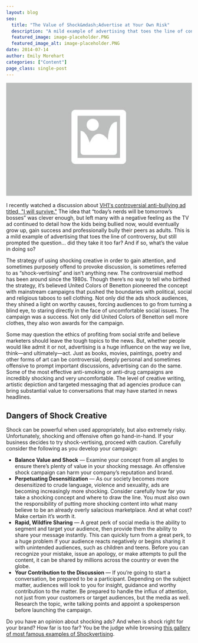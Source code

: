 ```yaml
---
layout: blog
seo:
  title: "The Value of Shock&mdash;Advertise at Your Own Risk"
  description: "A mild example of advertising that toes the line of controversy, but still prompted the question... did they take it too far? And if so, what’s the value in doing so?"
  featured_image: image-placeholder.PNG
  featured_image_alt: image-placeholder.PNG
date: 2014-07-14
author: Emily Morehart
categories: ["Content"]
page_class: single-post
---
```


![Shocking](image-placeholder.PNG)

I recently watched a discussion about <a href="https://www.youtube.com/watch?v=0VbHqJNMGoM&feature=youtu.be" target="_blank" rel="noopener noreferrer">VH1's controversial anti-bullying ad titled, "I will survive."</a> The idea that “today’s nerds will be tomorrow’s bosses” was clever enough, but left many with a negative feeling as the TV ad continued to detail how the kids being bullied now, would eventually grow up, gain success and professionally bully their peers as adults. This is a mild example of advertising that toes the line of controversy, but still prompted the question… did they take it too far? And if so, what’s the value in doing so?

The strategy of using shocking creative in order to gain attention, and sometimes purposely offend to provoke discussion, is sometimes referred to as “shock-vertising” and isn’t anything new. The controversial method has been around since the 1980s. Though there’s no way to tell who birthed the strategy, it’s believed United Colors of Benetton pioneered the concept with mainstream campaigns that pushed the boundaries with political, social and religious taboos to sell clothing. Not only did the ads shock audiences, they shined a light on worthy causes, forcing audiences to go from turning a blind eye, to staring directly in the face of uncomfortable social issues. The campaign was a success. Not only did United Colors of Benetton sell more clothes, they also won awards for the campaign.

Some may question the ethics of profiting from social strife and believe marketers should leave the tough topics to the news. But, whether people would like admit it or not, advertising is a huge influence on the way we live, think—and ultimately—act. Just as books, movies, paintings, poetry and other forms of art can be controversial, deeply personal and sometimes offensive to prompt important discussions, advertising can do the same. Some of the most effective anti-smoking or anti-drug campaigns are incredibly shocking and very uncomfortable. The level of creative writing, artistic depiction and targeted messaging that ad agencies produce can bring substantial value to conversations that may have started in news headlines.

## Dangers of Shock Creative

Shock can be powerful when used appropriately, but also extremely risky. Unfortunately, shocking and offensive often go hand-in-hand. If your business decides to try shock-vertising, proceed with caution. Carefully consider the following as you develop your campaign:

- **Balance Value and Shock** — Examine your concept from all angles to ensure there’s plenty of value in your shocking message. An offensive shock campaign can harm your company’s reputation and brand.
- **Perpetuating Desensitization** — As our society becomes more desensitized to crude language, violence and sexuality, ads are becoming increasingly more shocking. Consider carefully how far you take a shocking concept and where to draw the line. You must also own the responsibility of putting more shocking content into what many believe to be an already overly salacious marketplace. And at what cost? Make certain it’s worth it.
- **Rapid, Wildfire Sharing** — A great perk of social media is the ability to segment and target your audience, then provide them the ability to share your message instantly. This can quickly turn from a great perk, to a huge problem if your audience reacts negatively or begins sharing it with unintended audiences, such as children and teens. Before you can recognize your mistake, issue an apology, or make attempts to pull the content, it can be shared by millions across the country or even the globe.
- **Your Contribution to the Discussion** — If you’re going to start a conversation, be prepared to be a participant. Depending on the subject matter, audiences will look to you for insight, guidance and worthy contribution to the matter. Be prepared to handle the influx of attention, not just from your customers or target audiences, but the media as well. Research the topic, write talking points and appoint a spokesperson before launching the campaign.

Do you have an opinion about shocking ads? And when is shock right for your brand? How far is too far? You be the judge while browsing <a href="http://www.businessinsider.com/shock-ads-2011-7" target="_blank" rel="noopener noreferrer">this gallery of most famous examples of Shockvertising</a>.
